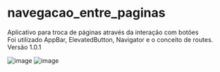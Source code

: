 # navegacao_entre_paginas
Aplicativo para troca de páginas através da interação com botões  
Foi utilizado AppBar, ElevatedButton, Navigator e o conceito de routes.  
Versão 1.0.1  


![image](https://user-images.githubusercontent.com/73318684/140196661-f3ec0e25-241e-4c4a-9884-519f267956aa.png) 
![image](https://user-images.githubusercontent.com/73318684/140196604-f3785731-a08b-40df-a5f5-05fa0badf86d.png)



